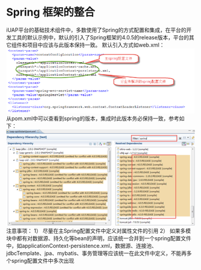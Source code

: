 # Spring 框架的整合

iUAP平台的基础技术组件中，多数使用了Spring的方式配置和集成，在平台的开发工具的默认示例中，默认的引入了Spring框架的4.0.5的release版本，平台的其它组件和项目中应该与此版本保持一致。
默认引入方式如web.xml：
 ![web](../image/image22.png)
从pom.xml中可以查看到spring的版本，集成时此版本务必保持一致，参考如下：
 ![](../image/image23.png)
注意事项：
1）	尽量在主Spring配置文件中定义对属性文件的引用
2）	如果多模块中都有对数据源、持久化等bean的声明，应该统一合并到一个spring配置文件中，如applicationContext-persistence.xml，数据源、连接池、jdbcTemplate、jpa、mybatis、事务管理等应该统一在此文件中定义，不能再多个spring配置文件中多次出现
